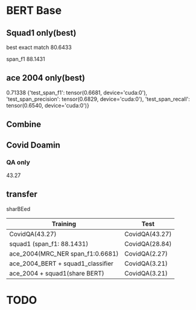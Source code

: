 <!-- ---
title: my title
author: my name
date: today
--- -->

# BERT Base

## Squad1 only(best)

best exact match
80.6433

span_f1
88.1431

## ace 2004 only(best)
0.71338
{'test_span_f1': tensor(0.6681, device='cuda:0'),
 'test_span_precision': tensor(0.6829, device='cuda:0'),
 'test_span_recall': tensor(0.6540, device='cuda:0')}

## Combine


## Covid Doamin
### QA only
43.27

## transfer
sharBEed

| Training    | Test |
| ----------- | ----------- |
| CovidQA(43.27)      |  CovidQA(43.27)    |
| squad1  (span_f1:       88.1431)   | CovidQA(28.84)        |
|ace_2004(MRC_NER span_f1:0.6681)|CovidQA(2.27)|
|ace_2004_BERT + squad1_classifier|CovidQA(3.21)|
|ace_2004 + squad1(share BERT)|CovidQA(3.21)|

# TODO

